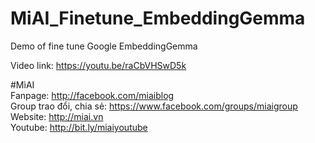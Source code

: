 # MiAI_Finetune_EmbeddingGemma
Demo of fine tune Google EmbeddingGemma

Video link:  https://youtu.be/raCbVHSwD5k

#MìAI <br>
Fanpage: http://facebook.com/miaiblog<br>
Group trao đổi, chia sẻ: https://www.facebook.com/groups/miaigroup<br>
Website: http://miai.vn<br>
Youtube: http://bit.ly/miaiyoutube<br> 
